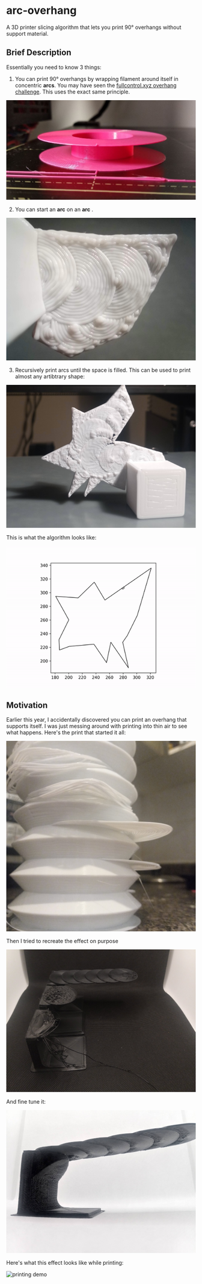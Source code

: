 # arc-overhang

A 3D printer slicing algorithm that lets you print 90° overhangs without support material. 

## Brief Description
Essentially you need to know 3 things:  
1. You can print 90° overhangs by wrapping filament around itself in concentric **arcs**. You may have seen the [fullcontrol.xyz overhang challenge](https://fullcontrol.xyz/#/models/b70938). This uses the exact same principle.

![fullcontrol overhang challenge](examples\fullcontrol_overhang_challenge.jpg)

2. You can start an **arc** on an **arc** .

![arc starting on another arc](examples/arc_on_arc.jpg)

3. Recursively print arcs until the space is filled. This can be used to print almost any artibtrary shape:
   
![arc starting on another arc](examples/arbitrary_shape.jpg)

This is what the algorithm looks like: 

![arc-overhang visualization](examples\gcode_vis3.gif)

## Motivation

Earlier this year, I accidentally discovered you can print an overhang that supports itself. I was just messing around with printing into thin air to see what happens. Here's the print that started it all: 

![accidental discovery](examples/accidental_discovery.jpg)

Then I tried to recreate the effect on purpose

![first attempts](examples\early_work_2.png)

And fine tune it: 

![first attempts2](examples\early_work_1.png)

Here's what this effect looks like while printing:  

![printing demo](examples/printing_demo.gif)